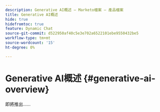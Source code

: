 ```yaml
---
description: Generative AI概述 — Marketo檔案 — 產品檔案
title: Generative AI概述
hide: true
hidefromtoc: true
feature: Dynamic Chat
source-git-commit: d522950af40c5e3e702a6522101ebe9550432be5
workflow-type: tm+mt
source-wordcount: '15'
ht-degree: 0%

---
```


# Generative AI概述 {#generative-ai-overview}

即將推出……
